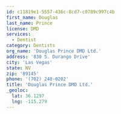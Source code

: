 ```yaml
---
id: c11819e1-5557-436c-8cd7-c0789c997c4b
first_name: Douglas
last_name: Prince
license: DMD
services:
  - Dentist
category: Dentists
org_name: 'Douglas Prince DMD Ltd.'
address: '830 S. Durango Drive'
city: 'Las Vegas'
state: NV
zip: '89145'
phone: '(702) 240-0202'
title: 'Douglas Prince DMD Ltd.'
_geoloc:
  lat: 36.1297
  lng: -115.279
---
```

